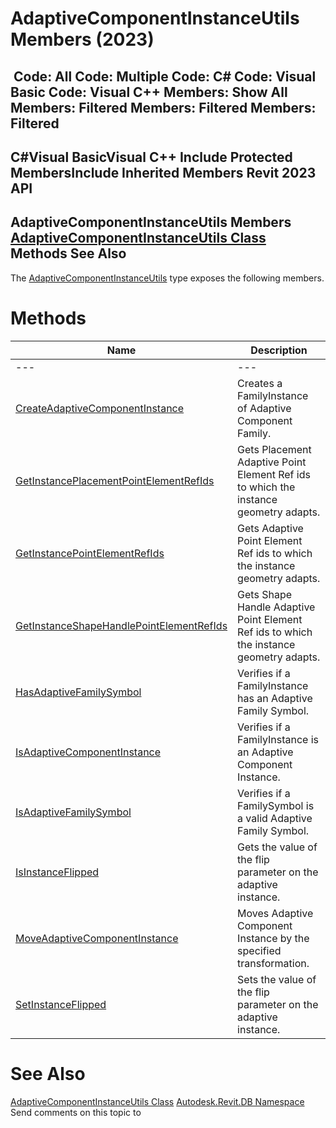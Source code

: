 # AdaptiveComponentInstanceUtils Members (2023)

﻿
 Code: All Code: Multiple Code: C# Code: Visual Basic Code: Visual C++  Members: Show All Members: Filtered Members: Filtered Members: Filtered   
---  
C#Visual BasicVisual C++
Include Protected MembersInclude Inherited Members
Revit 2023 API  
---  
AdaptiveComponentInstanceUtils Members  
[AdaptiveComponentInstanceUtils Class](786db8ac-a051-37e4-7b4c-dbf286fe9a7c.md "AdaptiveComponentInstanceUtils Class") Methods See Also  
---  
The [AdaptiveComponentInstanceUtils](786db8ac-a051-37e4-7b4c-dbf286fe9a7c.md "AdaptiveComponentInstanceUtils Class") type exposes the following members.
# Methods
| Name | Description |
| --- | --- |
| --- | --- | --- |
| [CreateAdaptiveComponentInstance](a31f0276-f8e6-4a51-9394-379039e14bb0.md "CreateAdaptiveComponentInstance Method") | Creates a FamilyInstance of Adaptive Component Family. |
| [GetInstancePlacementPointElementRefIds](7991d0f9-e792-94b0-1170-0b8ea27e48ed.md "GetInstancePlacementPointElementRefIds Method") | Gets Placement Adaptive Point Element Ref ids to which the instance geometry adapts. |
| [GetInstancePointElementRefIds](b82a3d28-d5e4-c563-8464-5e901cd3c70c.md "GetInstancePointElementRefIds Method") | Gets Adaptive Point Element Ref ids to which the instance geometry adapts. |
| [GetInstanceShapeHandlePointElementRefIds](c8cdec14-61f6-13f8-b927-deefc131acaf.md "GetInstanceShapeHandlePointElementRefIds Method") | Gets Shape Handle Adaptive Point Element Ref ids to which the instance geometry adapts. |
| [HasAdaptiveFamilySymbol](31a84012-d4b7-69a0-13e5-b77501312b07.md "HasAdaptiveFamilySymbol Method") | Verifies if a FamilyInstance has an Adaptive Family Symbol. |
| [IsAdaptiveComponentInstance](a68bade5-58d9-7fea-5070-5a28bb23e3c9.md "IsAdaptiveComponentInstance Method") | Verifies if a FamilyInstance is an Adaptive Component Instance. |
| [IsAdaptiveFamilySymbol](98893a0e-0648-53c4-af07-ae3cb90de489.md "IsAdaptiveFamilySymbol Method") | Verifies if a FamilySymbol is a valid Adaptive Family Symbol. |
| [IsInstanceFlipped](64d00f70-6761-bc18-166d-f6ea722ef51e.md "IsInstanceFlipped Method") | Gets the value of the flip parameter on the adaptive instance. |
| [MoveAdaptiveComponentInstance](088c995c-1d57-efd5-bc7f-7f9a193018aa.md "MoveAdaptiveComponentInstance Method") | Moves Adaptive Component Instance by the specified transformation. |
| [SetInstanceFlipped](e5da2516-4b63-daf8-ec1a-1d70ad73d2d7.md "SetInstanceFlipped Method") | Sets the value of the flip parameter on the adaptive instance. |

# See Also
[AdaptiveComponentInstanceUtils Class](786db8ac-a051-37e4-7b4c-dbf286fe9a7c.md "AdaptiveComponentInstanceUtils Class")
[Autodesk.Revit.DB Namespace](87546ba7-461b-c646-cbb1-2cb8f5bff8b2.md "Autodesk.Revit.DB Namespace")
Send comments on this topic to 